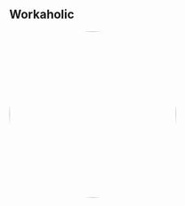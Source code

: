 
<style>
figure {
  border: 0px #cccccc solid;
  padding: 4px;
  margin: auto;
  align: center;
}

figcaption {
  background-color: white;
  color: black;
  font-style: bold;
  padding: 2px;
  text-align: center;
}
</style>

<h2>Workaholic</h2>
<a href="https://radioninjapirata.github.io/radio_ostworkaholic.html" target="_blank"><img src="https://mosaic.scdn.co/640/ab67616d0000b27371b1b5d2f76b80661d4e01c8ab67616d0000b2738a9f2ff46fd4488bfc410329ab67616d0000b273b6ca9be8f6038aaad55cf50fab67616d0000b273ce95cba7ae4c1d23db5fafa3" height="300" width="auto" style="border-radius:50%"></a>
